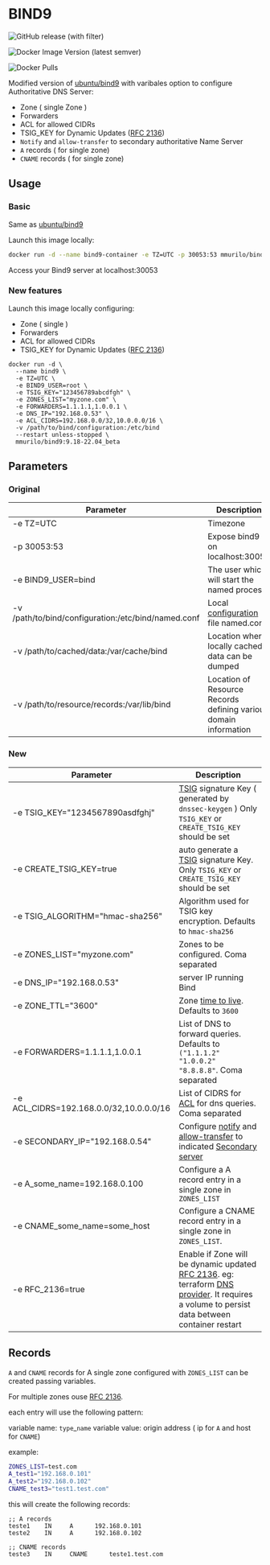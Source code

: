 # BIND9

![GitHub release (with filter)](https://img.shields.io/github/v/release/mmurilo/docker_bind9)

![Docker Image Version (latest semver)](https://img.shields.io/docker/v/mmurilo/bind9)

![Docker Pulls](https://img.shields.io/docker/pulls/mmurilo/bind9)

Modified version of [ubuntu/bind9](https://hub.docker.com/r/ubuntu/bind9) with varibales option to configure Authoritative DNS Server:

- Zone ( single Zone )
- Forwarders
- ACL for allowed CIDRs
- TSIG_KEY for Dynamic Updates ([RFC 2136](https://datatracker.ietf.org/doc/html/rfc2136))
- `Notify` and `allow-transfer` to secondary authoritative Name Server
- `A` records ( for single zone)
- `CNAME` records ( for single zone)

## Usage

### Basic

Same as [ubuntu/bind9](https://hub.docker.com/r/ubuntu/bind9)

Launch this image locally:

```bash
docker run -d --name bind9-container -e TZ=UTC -p 30053:53 mmurilo/bind9:9.18-22.04_beta
```

Access your Bind9 server at localhost:30053

### New features

Launch this image locally configuring:

- Zone ( single )
- Forwarders
- ACL for allowed CIDRs
- TSIG_KEY for Dynamic Updates ([RFC 2136](https://datatracker.ietf.org/doc/html/rfc2136))

```shell
docker run -d \
  --name bind9 \
  -e TZ=UTC \
  -e BIND9_USER=root \
  -e TSIG_KEY="123456789abcdfgh" \
  -e ZONES_LIST="myzone.com" \
  -e FORWARDERS=1.1.1.1,1.0.0.1 \
  -e DNS_IP="192.168.0.53" \
  -e ACL_CIDRS=192.168.0.0/32,10.0.0.0/16 \
  -v /path/to/bind/configuration:/etc/bind
  --restart unless-stopped \
  mmurilo/bind9:9.18-22.04_beta
```

## Parameters

### Original

| Parameter                                           | Description                                                                                  |
| --------------------------------------------------- | -------------------------------------------------------------------------------------------- |
| -e TZ=UTC                                           | Timezone                                                                                     |
| -p 30053:53                                         | Expose bind9 on localhost:30053                                                              |
| -e BIND9_USER=bind                                  | The user which will start the named process                                                  |
| -v /path/to/bind/configuration:/etc/bind/named.conf | Local [configuration](https://bind9.readthedocs.io/en/latest/reference.html) file named.conf |
| -v /path/to/cached/data:/var/cache/bind             | Location where locally cached data can be dumped                                             |
| -v /path/to/resource/records:/var/lib/bind          | Location of Resource Records defining various domain information                             |

### New

| Parameter                                     | Description                                                                                                                                                                                                           |
| --------------------------------------------- | --------------------------------------------------------------------------------------------------------------------------------------------------------------------------------------------------------------------- |
| -e TSIG_KEY="1234567890asdfghj"               | [TSIG](https://bind9.readthedocs.io/en/v9.18.19/chapter7.html#tsig) signature Key ( generated by `dnssec-keygen` ) Only `TSIG_KEY` or `CREATE_TSIG_KEY` should be set                                                 |
| -e CREATE_TSIG_KEY=true                       | auto generate a [TSIG](https://bind9.readthedocs.io/en/v9.18.19/chapter7.html#tsig) signature Key. Only `TSIG_KEY` or `CREATE_TSIG_KEY` should be set                                                                 |
| -e TSIG_ALGORITHM="hmac-sha256"               | Algorithm used for TSIG key encryption. Defaults to `hmac-sha256`                                                                                                                                                     |
| -e ZONES_LIST="myzone.com"                     | Zones to be configured. Coma separated                                                                                                                                                                                                 |
| -e DNS_IP="192.168.0.53"                      | server IP running Bind                                                                                                                                                                                                |
| -e ZONE_TTL="3600"                            | Zone [time to live](https://bind9.readthedocs.io/en/v9.18.19/chapter3.html#the-ttl-directive). Defaults to `3600`                                                                                                     |
| -e FORWARDERS=1.1.1.1,1.0.0.1           | List of DNS to forward queries. Defaults to `("1.1.1.2" "1.0.0.2" "8.8.8.8"`. Coma separated                                                                                                                                         |
| -e ACL_CIDRS=192.168.0.0/32,10.0.0.0/16 | List of CIDRS for [ACL](https://bind9.readthedocs.io/en/v9.18.19/chapter7.html#access-control-lists) for dns queries. Coma separated                                                                                                  |
| -e SECONDARY_IP="192.168.0.54"                    | Configure [notify](https://bind9.readthedocs.io/en/v9.18.14/chapter6.html#notify) and [allow-transfer](https://bind9.readthedocs.io/en/v9.18.14/reference.html#namedconf-statement-allow-transfer) to indicated [Secondary server](https://bind9.readthedocs.io/en/v9.18.20/chapter3.html#secondary-authoritative-name-server) |
| -e A_some_name=192.168.0.100                  | Configure a A record entry in a single zone in `ZONES_LIST`                                                                                                                                                                         |
| -e CNAME_some_name=some_host                  | Configure a CNAME record entry in a single zone in `ZONES_LIST`.                                                                                                                                                    |
| -e RFC_2136=true | Enable if Zone will be dynamic updated [RFC 2136](https://datatracker.ietf.org/doc/html/rfc2136). eg: terraform [DNS provider](https://registry.terraform.io/providers/hashicorp/dns/latest/docs). It requires a volume to persist data between container restart |

## Records

`A` and `CNAME` records for A single zone configured with `ZONES_LIST` can be created passing variables.

For multiple zones ouse [RFC 2136](https://datatracker.ietf.org/doc/html/rfc2136).

each entry will use the following pattern:

variable name: `type`\_`name`
variable value: origin address ( ip for `A` and host for `CNAME`)

example:

```bash
ZONES_LIST=test.com
A_test1="192.168.0.101"
A_test2="192.168.0.102"
CNAME_test3="test1.test.com"
```

this will create the following records:

```
;; A records
teste1    IN     A      192.168.0.101
teste2    IN     A      192.168.0.102

;; CNAME records
teste3    IN     CNAME      teste1.test.com
```
